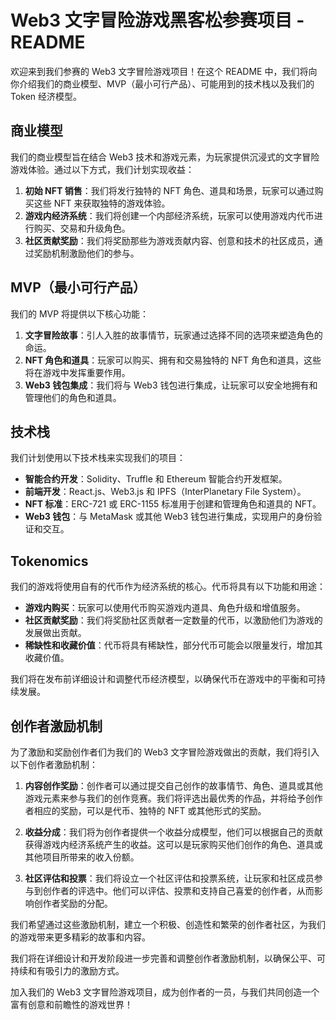 # Web3 文字冒险游戏黑客松参赛项目 - README

欢迎来到我们参赛的 Web3 文字冒险游戏项目！在这个 README 中，我们将向你介绍我们的商业模型、MVP（最小可行产品）、可能用到的技术栈以及我们的 Token 经济模型。

## 商业模型

我们的商业模型旨在结合 Web3 技术和游戏元素，为玩家提供沉浸式的文字冒险游戏体验。通过以下方式，我们计划实现收益：

1. **初始 NFT 销售**：我们将发行独特的 NFT 角色、道具和场景，玩家可以通过购买这些 NFT 来获取独特的游戏体验。
2. **游戏内经济系统**：我们将创建一个内部经济系统，玩家可以使用游戏内代币进行购买、交易和升级角色。
3. **社区贡献奖励**：我们将奖励那些为游戏贡献内容、创意和技术的社区成员，通过奖励机制激励他们的参与。

## MVP（最小可行产品）

我们的 MVP 将提供以下核心功能：

1. **文字冒险故事**：引人入胜的故事情节，玩家通过选择不同的选项来塑造角色的命运。
2. **NFT 角色和道具**：玩家可以购买、拥有和交易独特的 NFT 角色和道具，这些将在游戏中发挥重要作用。
3. **Web3 钱包集成**：我们将与 Web3 钱包进行集成，让玩家可以安全地拥有和管理他们的角色和道具。

## 技术栈

我们计划使用以下技术栈来实现我们的项目：

- **智能合约开发**：Solidity、Truffle 和 Ethereum 智能合约开发框架。
- **前端开发**：React.js、Web3.js 和 IPFS（InterPlanetary File System）。
- **NFT 标准**：ERC-721 或 ERC-1155 标准用于创建和管理角色和道具的 NFT。
- **Web3 钱包**：与 MetaMask 或其他 Web3 钱包进行集成，实现用户的身份验证和交互。

## Tokenomics

我们的游戏将使用自有的代币作为经济系统的核心。代币将具有以下功能和用途：

- **游戏内购买**：玩家可以使用代币购买游戏内道具、角色升级和增值服务。
- **社区贡献奖励**：我们将奖励社区贡献者一定数量的代币，以激励他们为游戏的发展做出贡献。
- **稀缺性和收藏价值**：代币将具有稀缺性，部分代币可能会以限量发行，增加其收藏价值。

我们将在发布前详细设计和调整代币经济模型，以确保代币在游戏中的平衡和可持续发展。

## 创作者激励机制

为了激励和奖励创作者们为我们的 Web3 文字冒险游戏做出的贡献，我们将引入以下创作者激励机制：

1. **内容创作奖励**：创作者可以通过提交自己创作的故事情节、角色、道具或其他游戏元素来参与我们的创作竞赛。我们将评选出最优秀的作品，并将给予创作者相应的奖励，可以是代币、独特的 NFT 或其他形式的奖励。

2. **收益分成**：我们将为创作者提供一个收益分成模型，他们可以根据自己的贡献获得游戏内经济系统产生的收益。这可以是玩家购买他们创作的角色、道具或其他项目所带来的收入份额。

3. **社区评估和投票**：我们将设立一个社区评估和投票系统，让玩家和社区成员参与到创作者的评选中。他们可以评估、投票和支持自己喜爱的创作者，从而影响创作者奖励的分配。

我们希望通过这些激励机制，建立一个积极、创造性和繁荣的创作者社区，为我们的游戏带来更多精彩的故事和内容。

我们将在详细设计和开发阶段进一步完善和调整创作者激励机制，以确保公平、可持续和有吸引力的激励方式。


加入我们的 Web3 文字冒险游戏项目，成为创作者的一员，与我们共同创造一个富有创意和前瞻性的游戏世界！
